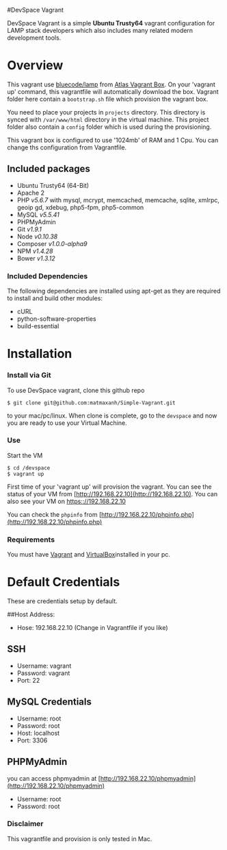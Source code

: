 #DevSpace Vagrant

DevSpace Vagrant is a simple __Ubuntu Trusty64__ vagrant configuration for LAMP stack developers which also includes many related modern development tools.


# Overview
This vagrant use [bluecode/lamp](https://atlas.hashicorp.com/ubuntu/boxes/trusty64) from [Atlas Vagrant Box](https://atlas.hashicorp.com/boxes/search?utm_source=vagrantcloud.com&vagrantcloud=1).
  On your 'vagrant up' command, this vagrantfile will automatically download the box. Vagrant folder here contain a `bootstrap.sh` file which provision the vagrant box.
  
  You need to place your projects in `projects` directory. This directory is synced with `/var/www/html` directory in the virtual machine. 
  This project folder also contain a `config` folder which is used during the provisioning. 

This vagrant box is configured to use '1024mb' of RAM and 1 Cpu. You can change ths configuration from Vagrantfile.
 
## Included packages

- Ubuntu Trusty64 (64-Bit)
- Apache 2
- PHP _v5.6.7_ with mysql, mcrypt, memcached, memcache, sqlite, xmlrpc, geoip gd, xdebug, php5-fpm, php5-common
- MySQL _v5.5.41_
- PHPMyAdmin
- Git _v1.9.1_
- Node _v0.10.38_
- Composer _v1.0.0-alpha9_
- NPM _v1.4.28_
- Bower _v1.3.12_

### Included Dependencies
The following dependencies are installed using apt-get as they are required to install and build other modules:

- cURL
- python-software-properties
- build-essential

 
# Installation

### Install via Git
To use DevSpace vagrant, clone this github repo 

    $ git clone git@github.com:matmaxanh/Simple-Vagrant.git
to your mac/pc/linux.  When clone is complete, go to the `devspace` and now you are ready to use your Virtual Machine.

### Use
Start the VM

    $ cd /devspace
    $ vagrant up

First time of your 'vagrant up' will provision the vagrant. You can see the status of your VM from [http://192.168.22.10](http://192.168.22.10). You can also see your VM on [https:://192.168.22.10](https://192.168.22.10)

You can check the `phpinfo` from  [http://192.168.22.10/phpinfo.php](http://192.168.22.10/phpinfo.php)

### Requirements
You must have [Vagrant](http://vagrantup.com) and [VirtualBox](https://www.virtualbox.org)installed in your pc.


# Default Credentials
These are credentials setup by default.

##Host Address:
- Hose: 192.168.22.10 (Change in Vagrantfile if you like)
 
## SSH
- Username: vagrant
- Password: vagrant
- Port: 22

## MySQL Credentials
- Username: root
- Password: root
- Host: localhost
- Port: 3306

## PHPMyAdmin
you can access phpmyadmin at [http://192.168.22.10/phpmyadmin](http://192.168.22.10/phpmyadmin)
- Username: root
- Password: root

 
### Disclaimer
This vagrantfile and provision is only tested in Mac.
